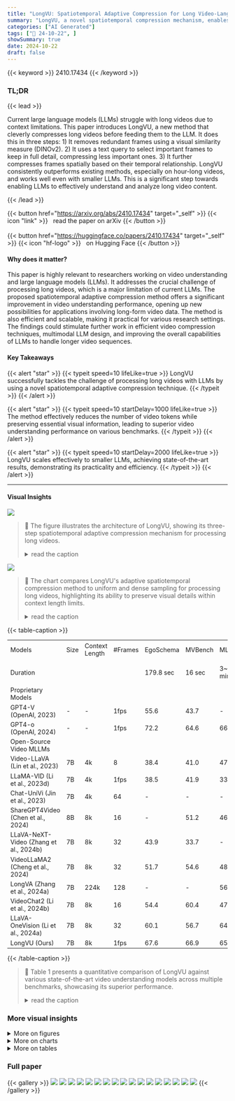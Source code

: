 ```yaml
---
title: "LongVU: Spatiotemporal Adaptive Compression for Long Video-Language Understanding"
summary: "LongVU, a novel spatiotemporal compression mechanism, enables efficient processing of long videos by LLMs, improving video understanding performance significantly."
categories: ["AI Generated"]
tags: ["🔖 24-10-22", ]
showSummary: true
date: 2024-10-22
draft: false
---
```


{{< keyword >}} 2410.17434 {{< /keyword >}}

### TL;DR


{{< lead >}}

Current large language models (LLMs) struggle with long videos due to context limitations.  This paper introduces LongVU, a new method that cleverly compresses long videos before feeding them to the LLM.  It does this in three steps: 1) It removes redundant frames using a visual similarity measure (DINOv2). 2) It uses a text query to select important frames to keep in full detail, compressing less important ones.  3) It further compresses frames spatially based on their temporal relationship.  LongVU consistently outperforms existing methods, especially on hour-long videos, and works well even with smaller LLMs.  This is a significant step towards enabling LLMs to effectively understand and analyze long video content.

{{< /lead >}}


{{< button href="https://arxiv.org/abs/2410.17434" target="_self" >}}
{{< icon "link" >}} &nbsp; read the paper on arXiv
{{< /button >}}
<br><br>
{{< button href="https://huggingface.co/papers/2410.17434" target="_self" >}}
{{< icon "hf-logo" >}} &nbsp; on Hugging Face
{{< /button >}}

#### Why does it matter?
This paper is highly relevant to researchers working on video understanding and large language models (LLMs). It addresses the crucial challenge of processing long videos, which is a major limitation of current LLMs. The proposed spatiotemporal adaptive compression method offers a significant improvement in video understanding performance, opening up new possibilities for applications involving long-form video data. The method is also efficient and scalable, making it practical for various research settings.  The findings could stimulate further work in efficient video compression techniques, multimodal LLM design, and improving the overall capabilities of LLMs to handle longer video sequences.
#### Key Takeaways

{{< alert "star" >}}
{{< typeit speed=10 lifeLike=true >}} LongVU successfully tackles the challenge of processing long videos with LLMs by using a novel spatiotemporal adaptive compression technique. {{< /typeit >}}
{{< /alert >}}

{{< alert "star" >}}
{{< typeit speed=10 startDelay=1000 lifeLike=true >}} The method effectively reduces the number of video tokens while preserving essential visual information, leading to superior video understanding performance on various benchmarks. {{< /typeit >}}
{{< /alert >}}

{{< alert "star" >}}
{{< typeit speed=10 startDelay=2000 lifeLike=true >}} LongVU scales effectively to smaller LLMs, achieving state-of-the-art results, demonstrating its practicality and efficiency. {{< /typeit >}}
{{< /alert >}}

------
#### Visual Insights



![](https://ai-paper-reviewer.com/2410.17434/figures_4_0.png)

> 🔼 The figure illustrates the architecture of LongVU, showing its three-step spatiotemporal adaptive compression mechanism for processing long videos.
> <details>
> <summary>read the caption</summary>
> Figure 2. Architecture of LongVU. Given a densely sampled video frames, we first utilize DINOv2 (Oquab et al., 2023) prior to remove redundant frames, and fuse the remaining frame features from both SigLIP (Zhai et al., 2023) and DINOv2 (Oquab et al., 2023), described in Section 3.1. Then we selectively reduce visual tokens via cross-modal query, detailed in Section 3.2. Finally, as demonstrated in Section 3.3, we conduct spatial token compression based on temporal dependencies to further meet the context length of LLMs.
> </details>





![](https://ai-paper-reviewer.com/2410.17434/charts_2_0.png)

> 🔼 The chart compares LongVU's adaptive spatiotemporal compression method to uniform and dense sampling for processing long videos, highlighting its ability to preserve visual details within context length limits.
> <details>
> <summary>read the caption</summary>
> Figure 1 Effectiveness of our LongVU over commonly-used uniform sampling and dense sampling. Uniform sampling overlooks critical frames due to its sparse nature. Dense sampling may surpass the maximum context length, leading to truncation of tokens from targeted frames. In contrast, our method can adaptively conduct spatiotemporal compression, accommodating long video sequences while preserving more visual details.
> </details>





{{< table-caption >}}
<table id='5' style='font-size:14px'><tr><td rowspan="2">Models</td><td rowspan="2">Size</td><td rowspan="2">Context Length</td><td rowspan="2">#Frames</td><td rowspan="2">EgoSchema</td><td rowspan="2">MVBench</td><td rowspan="2">MLVU</td><td colspan="2">VideoMME</td></tr><tr><td>Overall</td><td>Long</td></tr><tr><td>Duration</td><td></td><td></td><td></td><td>179.8 sec</td><td>16 sec</td><td>3~120 min</td><td>1〜60 min</td><td>30〜60 min</td></tr><tr><td>Proprietary Models</td><td></td><td></td><td></td><td></td><td></td><td></td><td></td><td></td></tr><tr><td>GPT4-V (OpenAI, 2023)</td><td>-</td><td>-</td><td>1fps</td><td>55.6</td><td>43.7</td><td>-</td><td>60.7</td><td>56.9</td></tr><tr><td>GPT4-o (OpenAI, 2024)</td><td>-</td><td>-</td><td>1fps</td><td>72.2</td><td>64.6</td><td>66.2</td><td>77.2</td><td>72.1</td></tr><tr><td>Open-Source Video MLLMs</td><td></td><td></td><td></td><td></td><td></td><td></td><td></td><td></td></tr><tr><td>Video-LLaVA (Lin et al., 2023)</td><td>7B</td><td>4k</td><td>8</td><td>38.4</td><td>41.0</td><td>47.3</td><td>40.4</td><td>38.1</td></tr><tr><td>LLaMA-VID (Li et al., 2023d)</td><td>7B</td><td>4k</td><td>1fps</td><td>38.5</td><td>41.9</td><td>33.2</td><td>-</td><td>-</td></tr><tr><td>Chat-UniVi (Jin et al., 2023)</td><td>7B</td><td>4k</td><td>64</td><td>-</td><td>-</td><td>-</td><td>45.9</td><td>41.8</td></tr><tr><td>ShareGPT4Video (Chen et al., 2024)</td><td>8B</td><td>8k</td><td>16</td><td>-</td><td>51.2</td><td>46.4</td><td>43.6</td><td>37.9</td></tr><tr><td>LLaVA-NeXT-Video (Zhang et al., 2024b)</td><td>7B</td><td>8k</td><td>32</td><td>43.9</td><td>33.7</td><td>-</td><td>46.5</td><td>-</td></tr><tr><td>VideoLLaMA2 (Cheng et al., 2024)</td><td>7B</td><td>8k</td><td>32</td><td>51.7</td><td>54.6</td><td>48.5</td><td>46.6</td><td>43.8</td></tr><tr><td>LongVA (Zhang et al., 2024a)</td><td>7B</td><td>224k</td><td>128</td><td>-</td><td>-</td><td>56.3</td><td>54.3</td><td>47.6</td></tr><tr><td>VideoChat2 (Li et al., 2024b)</td><td>7B</td><td>8k</td><td>16</td><td>54.4</td><td>60.4</td><td>47.9</td><td>54.6</td><td>39.2</td></tr><tr><td>LLaVA-OneVision (Li et al., 2024a)</td><td>7B</td><td>8k</td><td>32</td><td>60.1</td><td>56.7</td><td>64.7</td><td>58.2</td><td>46.7</td></tr><tr><td>LongVU (Ours)</td><td>7B</td><td>8k</td><td>1fps</td><td>67.6</td><td>66.9</td><td>65.4</td><td>60.6</td><td>59.5</td></tr></table>{{< /table-caption >}}

> 🔼 Table 1 presents a quantitative comparison of LongVU against various state-of-the-art video understanding models across multiple benchmarks, showcasing its superior performance.
> <details>
> <summary>read the caption</summary>
> Table 1 Results on comprehensive video understanding benchmarks
> </details>



### More visual insights

<details>
<summary>More on figures
</summary>


![](https://ai-paper-reviewer.com/2410.17434/figures_8_0.png)

> 🔼 Figure 3 presents four example video understanding tasks that demonstrate LongVU’s capabilities in spatial-temporal orientation awareness, detailed video description, action counting, and hour-long video understanding.
> <details>
> <summary>read the caption</summary>
> Figure 3 Examples for various video understanding capabilities of LongVU model. We showcase that our LongVU is able to complete different types of video understanding tasks.
> </details>



![](https://ai-paper-reviewer.com/2410.17434/figures_8_1.png)

> 🔼 Figure 3 shows examples of LongVU's video understanding capabilities, demonstrating its ability to perform tasks such as spatial-temporal orientation awareness, detailed video description, action counting, and hour-long video understanding.
> <details>
> <summary>read the caption</summary>
> Figure 3 Examples for various video understanding capabilities of LongVU model. We showcase that our LongVU is able to complete different types of video understanding tasks.
> </details>



![](https://ai-paper-reviewer.com/2410.17434/figures_8_2.png)

> 🔼 LongVU adaptively compresses long videos by removing redundant frames using DINOv2 features and cross-modal queries, while preserving visual details within the context length of LLMs.
> <details>
> <summary>read the caption</summary>
> Figure 1. Effectiveness of our LongVU over commonly-used uniform sampling and dense sampling. Uniform sampling overlooks critical frames due to its sparse nature. Dense sampling may surpass the maximum context length, leading to truncation of tokens from targeted frames. In contrast, our method can adaptively conduct spatiotemporal compression, accommodating long video sequences while preserving more visual details.
> </details>



![](https://ai-paper-reviewer.com/2410.17434/figures_16_0.png)

> 🔼 The figure shows the similarity comparison of features extracted from SigLIP and DINOv2, highlighting DINOv2's effectiveness in capturing subtle frame differences compared to SigLIP.
> <details>
> <summary>read the caption</summary>
> Figure 6. Similarity comparison between SigLIP (Zhai et al., 2023) and DINOv2 (Oquab et al., 2023) features. The similarity is calculated between the first frame and the remainings. DINO concentrating on vision centric task effectively capture subtle frame differences compared with SigLIP (Zhai et al., 2023) which is aligned on semantic space.
> </details>



</details>



<details>
<summary>More on charts
</summary>


![](https://ai-paper-reviewer.com/2410.17434/charts_10_0.png)

> 🔼 The chart shows the number of frames and tokens before and after temporal and spatial reduction, respectively, demonstrating the effectiveness of the compression methods.
> <details>
> <summary>read the caption</summary>
> Figure 4 We randomly sample hundreds of videos to demonstrate the frames/tokens level reduction rate. (a) The number of frames before/after temporal reduction based on DINOv2 features (Section 3.1). (b) The number of tokens before/after spatial token compression (Section 3.3).
> </details>


![](https://ai-paper-reviewer.com/2410.17434/charts_10_1.png)

> 🔼 The heatmap visualizes the performance of different models on the Needle-In-A-Haystack task, showing that the proposed spatiotemporal adaptive token compression improves the accuracy of locating the needle frame.
> <details>
> <summary>read the caption</summary>
> Figure 7 Needle-In-A-Video-Haystack results. Our spatiotemporal adaptive token compression scheme improves the score for locating the needle frame.
> </details>


![](https://ai-paper-reviewer.com/2410.17434/charts_10_2.png)

> 🔼 The heatmap visualizes the performance of the proposed spatiotemporal adaptive token compression scheme on the Needle-In-A-Video-Haystack task, showing improved scores for locating the needle frame with increasing numbers of frames.
> <details>
> <summary>read the caption</summary>
> Figure 7 Needle-In-A-Video-Haystack results. Our spatiotemporal adaptive token compression scheme improves the score for locating the needle frame.
> </details>


![](https://ai-paper-reviewer.com/2410.17434/charts_17_0.png)

> 🔼 The chart visualizes the impact of different configurations of the LongVU model on the Needle-In-A-Video-Haystack task, showing how the adaptive token compression improves the score for locating the needle frame.
> <details>
> <summary>read the caption</summary>
> Figure 7 Needle-In-A-Video-Haystack results. Our spatiotemporal adaptive token compression scheme improves the score for locating the needle frame.
> </details>


</details>



<details>
<summary>More on tables
</summary>


{{< table-caption >}}
<table id='3' style='font-size:14px'><tr><td rowspan="2">Models</td><td rowspan="2">EgoSchema</td><td rowspan="2">MVBench</td><td colspan="2">VideoMME</td><td rowspan="2">MLVU</td></tr><tr><td>Overall</td><td>Long</td></tr><tr><td>InternVL2 (InternLM2-1.8B) (OpenGVLab, 2024)</td><td>-</td><td>60.2</td><td>47.3</td><td>42.6</td><td>-</td></tr><tr><td>VideoChat2 (Phi-3-mini-4B) (Li et al., 2024b)</td><td>56.7</td><td>55.1</td><td>-</td><td>-</td><td>-</td></tr><tr><td>Phi-3.5-vision-instruct (Phi-3-mini-4B) (Abdin et al., 2024)</td><td>-</td><td>-</td><td>50.8</td><td>43.8</td><td>-</td></tr><tr><td>LongVU (Ours) (Llama3.2-3B)</td><td>59.1</td><td>60.9</td><td>51.5</td><td>47.2</td><td>55.9</td></tr></table>{{< /table-caption >}}
> 🔼 Table 2 presents the performance comparison of different small-size video language models on various video understanding benchmark datasets, including EgoSchema, MVBench, VideoMME (Overall and Long subsets), and MLVU.
> <details>
> <summary>read the caption</summary>
> Table 2 Results of small-size video language models across video understanding benchmarks.
> </details>

{{< table-caption >}}
<table id='2' style='font-size:16px'><tr><td>Methods</td><td>Context Length</td><td>#Tokens</td><td>EgoSchema</td><td>VideoMME</td><td>MLVU</td></tr><tr><td>Uniform</td><td>16k</td><td>144</td><td>67.12</td><td>60.01</td><td>64.70</td></tr><tr><td>DINO</td><td>16k</td><td>144</td><td>67.34</td><td>61.25</td><td>64.83</td></tr><tr><td>Uniform</td><td>8k</td><td>64</td><td>66.84</td><td>57.56</td><td>60.87</td></tr><tr><td>Uniform</td><td>8k</td><td>144</td><td>66.28</td><td>58.84</td><td>63.28</td></tr><tr><td>SigLIP</td><td>8k</td><td>64</td><td>66.04</td><td>58.63</td><td>62.17</td></tr><tr><td>DINO</td><td>8k</td><td>64</td><td>66.20</td><td>59.90</td><td>62.54</td></tr><tr><td>DINO + Query</td><td>8k</td><td>64,  144</td><td>67.30</td><td>60.08</td><td>65.05</td></tr><tr><td>DINO + Query + STC (default)</td><td>8k</td><td>dynamic</td><td>67.62</td><td>60.56</td><td>65.44</td></tr></table>{{< /table-caption >}}
> 🔼 Table 3 shows the ablation study results of the number of tokens per frame, different context lengths, and the spatiotemporal compression components on EgoSchema, VideoMME, and MLVU.
> <details>
> <summary>read the caption</summary>
> Table 3 Ablation studies of number of tokens per frame, different context lengths, and our spatiotemporal compression components.
> </details>

{{< table-caption >}}
<table id='4' style='font-size:16px'><tr><td>Stratgy</td><td>count</td><td>ego</td><td>needle</td><td>order</td><td>plotQA</td><td>anomaly</td><td>reasoning</td><td>Avg</td></tr><tr><td>DINO</td><td>24.15</td><td>59.09</td><td>68.16</td><td>52.89</td><td>71.24</td><td>74.00</td><td>86.36</td><td>62.54</td></tr><tr><td>DINO+Query</td><td>28.98</td><td>55.39</td><td>78.87</td><td>56.37</td><td>72.35</td><td>75.50</td><td>87.87</td><td>65.05</td></tr><tr><td>DINO+Query+STC (default)</td><td>28.98</td><td>59.37</td><td>76.33</td><td>58.30</td><td>71.61</td><td>76.00</td><td>87.50</td><td>65.44</td></tr></table>{{< /table-caption >}}
> 🔼 The table shows the ablation study results on each subtask of the MLVU benchmark, comparing different compression strategies.
> <details>
> <summary>read the caption</summary>
> Table 4 Ablation study on each subtask in MLVU (Zhou et al., 2024).
> </details>

{{< table-caption >}}
<table id='7' style='font-size:20px'><tr><td>Model</td><td>Short</td><td>Medium</td><td>Long</td><td>Overall</td><td>Reduction rate</td></tr><tr><td>1st frame in sliding window (default)</td><td>64.7</td><td>58.2</td><td>59.5</td><td>60.9</td><td>55.47%</td></tr><tr><td>(K/2)th frame in sliding window</td><td>64.7</td><td>58.7</td><td>58.6</td><td>60.7</td><td>54.97%</td></tr><tr><td>frame with high changes</td><td>64.7</td><td>58.2</td><td>58.3</td><td>60.4</td><td>55.62%</td></tr></table>{{< /table-caption >}}
> 🔼 Table 1 presents a quantitative comparison of LongVU's performance against various state-of-the-art video understanding models across multiple benchmarks, evaluating metrics such as accuracy and showing the effect of video length.
> <details>
> <summary>read the caption</summary>
> Table 1 Results on comprehensive video understanding benchmarks
> </details>

{{< table-caption >}}
<table id='3' style='font-size:14px'><tr><td>Modality</td><td>Task</td><td># Samples</td><td>Dataset</td></tr><tr><td>Image-Text</td><td>Single-Image</td><td>3.2M</td><td>LLaVA-OneVision</td></tr><tr><td rowspan="4">Video-Text</td><td>Captioning</td><td>43K</td><td>TextVR, MovieChat, YouCook2</td></tr><tr><td>Classification</td><td>1K</td><td>Kinetics-710</td></tr><tr><td>VQA</td><td>424K</td><td>NExTQA, CLEVRER, EgoQA, TGIF, WebVidQA, DiDeMo</td></tr><tr><td>Instruction</td><td>85K</td><td>ShareGPT4Video</td></tr></table>{{< /table-caption >}}
> 🔼 Table 6 presents the training data statistics, including modality, task, number of samples and datasets used for training the LongVU model.
> <details>
> <summary>read the caption</summary>
> Table 6 Training data statistics.
> </details>

{{< table-caption >}}
<table id='5' style='font-size:16px'><tr><td>Model</td><td>Size</td><td>Frames</td><td>Short</td><td>Medium</td><td>Long</td><td>Overall</td></tr><tr><td>Video-LLa VA (Lin et al., 2023)</td><td>7B</td><td>8</td><td>46.1</td><td>40.7</td><td>38.1</td><td>41.6</td></tr><tr><td>ShareGPT4Video (Chen et al., 2024)</td><td>8B</td><td>16</td><td>53.6</td><td>39.3</td><td>37.9</td><td>43.6</td></tr><tr><td>Chat- Univi-v1.5 (Jin et al., 2023)</td><td>7B</td><td>64</td><td>51.2</td><td>44.6</td><td>41.8</td><td>45.9</td></tr><tr><td>VideoLLaMA2 (Cheng et al., 2024)</td><td>7B</td><td>16</td><td>59.4</td><td>47.6</td><td>43.8</td><td>50.3</td></tr><tr><td>VideoChat2 (Li et al., 2024b)</td><td>7B</td><td>16</td><td>52.8</td><td>39.4</td><td>39.2</td><td>43.8</td></tr><tr><td>LongVA (Zhang et al., 2024a)</td><td>7B</td><td>128</td><td>61.6</td><td>50.4</td><td>47.6</td><td>54.3</td></tr><tr><td>LLaVA-OneVision (Li et al., 2024a)</td><td>7B</td><td>32</td><td>69.1</td><td>53.3</td><td>46.7</td><td>58.2</td></tr><tr><td>LongVU (Ours)</td><td>7B</td><td>1fps</td><td>64.7</td><td>58.2</td><td>59.5</td><td>60.9</td></tr></table>{{< /table-caption >}}
> 🔼 Table 1 presents a quantitative comparison of various video language models' performance across four video understanding benchmarks, showcasing LongVU's superior performance.
> <details>
> <summary>read the caption</summary>
> Table 1 Results on comprehensive video understanding benchmarks
> </details>

{{< table-caption >}}
<table id='1' style='font-size:18px'><tr><td>Methods</td><td>Context Length</td><td>#Tokens</td><td>EgoSchema</td><td>VideoMME</td><td>MLVU</td></tr><tr><td>DINO + Query</td><td>8k</td><td>64, / 144</td><td>67.30</td><td>60.08</td><td>65.05</td></tr><tr><td>DINO + Query + STC (default)</td><td>8k</td><td>dynamic</td><td>67.62</td><td>60.56</td><td>65.44</td></tr><tr><td>DINO + Query + STC + FPE</td><td>8k</td><td>dynamic</td><td>67.87</td><td>60.89</td><td>64.56</td></tr></table>{{< /table-caption >}}
> 🔼 Table 8 shows the ablation study of the effect of adding frame position encoding (FPE) on the model's performance across three video understanding benchmarks.
> <details>
> <summary>read the caption</summary>
> Table 8 Ablation study on with or without FPE.
> </details>

{{< table-caption >}}
<table id='3' style='font-size:18px'><tr><td>Stratgy</td><td>count</td><td>ego</td><td>needle</td><td>order</td><td>plotQA</td><td>anomaly</td><td>reasoning</td><td>Avg</td></tr><tr><td>DINO</td><td>24.15</td><td>59.09</td><td>68.16</td><td>52.89</td><td>71.24</td><td>74.0</td><td>86.36</td><td>62.54</td></tr><tr><td>DINO+Query</td><td>28.98</td><td>55.39</td><td>78.87</td><td>56.37</td><td>72.35</td><td>75.5</td><td>87.87</td><td>65.05</td></tr><tr><td>DINO +Query+STC (default)</td><td>28.98</td><td>59.37</td><td>76.33</td><td>58.30</td><td>71.61</td><td>76.0</td><td>87.50</td><td>65.44</td></tr><tr><td>DINO + Query+STC+ FPE</td><td>29.46</td><td>60.79</td><td>74.08</td><td>52.12</td><td>71.79</td><td>74.5</td><td>86.74</td><td>64.56</td></tr></table>{{< /table-caption >}}
> 🔼 The table presents ablation study results on each subtask in MLVU, comparing different compression strategies (DINO, DINO+Query, DINO+Query+STC, DINO+Query+STC+FPE) in terms of their performance on various subtasks (count, ego, needle, order, plotQA, anomaly, reasoning).
> <details>
> <summary>read the caption</summary>
> Table 9 Strategy ablations on each subtask in MLVU (Zhou et al., 2024).
> </details>

{{< table-caption >}}
<table id='3' style='font-size:18px'><tr><td>Model</td><td>SQA-IMG</td><td>MMVP</td><td>POPE</td><td>RealWorldQA</td></tr><tr><td>Before video SFT</td><td>95.44</td><td>51.33</td><td>86.65</td><td>61.06</td></tr><tr><td>After video SFT</td><td>83.94</td><td>32.00</td><td>81.23</td><td>47.65</td></tr></table>{{< /table-caption >}}
> 🔼 Table 1 presents the performance comparison of LongVU against other video understanding models across four benchmarks (EgoSchema, MVBench, VideoMME, and MLVU), showing LongVU's superior performance, especially in long video understanding tasks.
> <details>
> <summary>read the caption</summary>
> Table 1 Results on comprehensive video understanding benchmarks
> </details>

</details>


### Full paper

{{< gallery >}}
<img src="https://ai-paper-reviewer.com/2410.17434/1.png" class="grid-w50 md:grid-w33 xl:grid-w25" />
<img src="https://ai-paper-reviewer.com/2410.17434/2.png" class="grid-w50 md:grid-w33 xl:grid-w25" />
<img src="https://ai-paper-reviewer.com/2410.17434/3.png" class="grid-w50 md:grid-w33 xl:grid-w25" />
<img src="https://ai-paper-reviewer.com/2410.17434/4.png" class="grid-w50 md:grid-w33 xl:grid-w25" />
<img src="https://ai-paper-reviewer.com/2410.17434/5.png" class="grid-w50 md:grid-w33 xl:grid-w25" />
<img src="https://ai-paper-reviewer.com/2410.17434/6.png" class="grid-w50 md:grid-w33 xl:grid-w25" />
<img src="https://ai-paper-reviewer.com/2410.17434/7.png" class="grid-w50 md:grid-w33 xl:grid-w25" />
<img src="https://ai-paper-reviewer.com/2410.17434/8.png" class="grid-w50 md:grid-w33 xl:grid-w25" />
<img src="https://ai-paper-reviewer.com/2410.17434/9.png" class="grid-w50 md:grid-w33 xl:grid-w25" />
<img src="https://ai-paper-reviewer.com/2410.17434/10.png" class="grid-w50 md:grid-w33 xl:grid-w25" />
<img src="https://ai-paper-reviewer.com/2410.17434/11.png" class="grid-w50 md:grid-w33 xl:grid-w25" />
<img src="https://ai-paper-reviewer.com/2410.17434/12.png" class="grid-w50 md:grid-w33 xl:grid-w25" />
<img src="https://ai-paper-reviewer.com/2410.17434/13.png" class="grid-w50 md:grid-w33 xl:grid-w25" />
<img src="https://ai-paper-reviewer.com/2410.17434/14.png" class="grid-w50 md:grid-w33 xl:grid-w25" />
<img src="https://ai-paper-reviewer.com/2410.17434/15.png" class="grid-w50 md:grid-w33 xl:grid-w25" />
<img src="https://ai-paper-reviewer.com/2410.17434/16.png" class="grid-w50 md:grid-w33 xl:grid-w25" />
<img src="https://ai-paper-reviewer.com/2410.17434/17.png" class="grid-w50 md:grid-w33 xl:grid-w25" />
{{< /gallery >}}